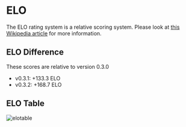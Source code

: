 # ELO

The ELO rating system is a relative scoring system.
Please look at [this Wikipedia article][wiki] for more information.

## ELO Difference

These scores are relative to version 0.3.0

* v0.3.1: +133.3 ELO
* v0.3.2: +168.7 ELO

## ELO Table

![elotable](https://raw.githubusercontent.com/megalodon-chess/megalodon/main/docs/elo.png)

[wiki]: https://en.wikipedia.org/wiki/Elo_rating_system
